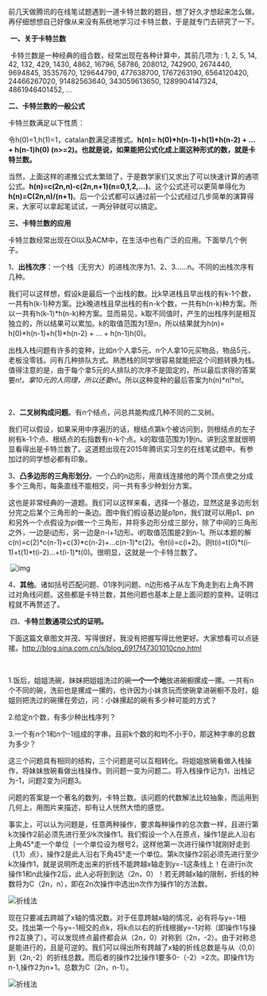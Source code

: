 前几天做腾讯的在线笔试题遇到一道卡特兰数的题目，想了好久才想起来怎么做。再仔细想想自己好像从来没有系统地学习过卡特兰数，于是就专门去研究了一下。

​    **一、关于卡特兰数**

​    卡特兰数是一种经典的组合数，经常出现在各种计算中，其前几项为 : 1, 2, 5, 14, 42, 132, 429, 1430, 4862, 16796, 58786, 208012, 742900, 2674440, 9694845, 35357670, 129644790, 477638700, 1767263190, 6564120420, 24466267020, 91482563640, 343059613650, 1289904147324, 4861946401452, ...

   **二、卡特兰数的一般公式**

   卡特兰数满足以下性质：

   令h(0)=1,h(1)=1，catalan数满足递推式。**h(n)= h(0)\*h(n-1)+h(1)\*h(n-2) + ... + h(n-1)h(0) (n>=2)。**也就是说，如果能把公式化成上面这种形式的数，就是卡特兰数**。**

   当然，上面这样的递推公式太繁琐了，于是数学家们又求出了可以快速计算的通项公式。**h(n)=c(2n,n)-c(2n,n+1)(n=0,1,2,...)**。这个公式还可以更简单得化为**h(n)=C(2n,n)/(n+1)**。后一个公式都可以通过前一个公式经过几步简单的演算得来，大家可以拿起笔试试，一两分钟就可以搞定。

   

   **三、卡特兰数的应用**

   卡特兰数经常出现在OI以及ACM中，在生活中也有广泛的应用。下面举几个例子。

   1、**出栈次序**：一个栈（无穷大）的进栈次序为1、2、3……n。不同的出栈次序有几种。

​      我们可以这样想，假设k是最后一个出栈的数。比k早进栈且早出栈的有k-1个数，一共有h(k-1)种方案。比k晚进栈且早出栈的有n-k个数，一共有h(n-k)种方案。所以一共有h(k-1)*h(n-k)种方案。显而易见，k取不同值时，产生的出栈序列是相互独立的，所以结果可以累加。k的取值范围为1至n，所以结果就为h(n)= h(0)*h(n-1)+h(1)*h(n-2) + ... + h(n-1)h(0)。

​      出栈入栈问题有许多的变种，比如n个人拿5元、n个人拿10元买物品，物品5元，老板没零钱。问有几种排队方式。熟悉栈的同学很容易就能把这个问题转换为栈。值得注意的是，由于每个拿5元的人排队的次序不是固定的，所以最后求得的答案要*n!。拿10元的人同理，所以还要*n!。所以这种变种的最后答案为h(n)*n!*n!。

​    

   2、**二叉树构成问题**。有n个结点，问总共能构成几种不同的二叉树。

​      我们可以假设，如果采用中序遍历的话，根结点第k个被访问到，则根结点的左子树有k-1个点、根结点的右指数有n-k个点。k的取值范围为1到n。讲到这里就很明显看得出是卡特兰数了。这道题出现在2015年腾讯实习生的在线笔试题中。有参加过的同学想必都有印象。

 

   3、**凸多边形的三角形划分**。一个凸的n边形，用直线连接他的两个顶点使之分成多个三角形，每条直线不能相交，问一共有多少种划分方案。

​       这也是非常经典的一道题。我们可以这样来看，选择一个基边，显然这是多边形划分完之后某个三角形的一条边。图中我们假设基边是p1pn，我们就可以用p1、pn和另外一个点假设为pi做一个三角形，并将多边形分成三部分，除了中间的三角形之外，一边是i边形，另一边是n-i+1边形。i的取值范围是2到n-1。所以本题的解c(n)=c(2)*c(n-1)+c(3)*c(n-2)+...c(n-1)*c(2)。令t(i)=c(i+2)。则t(i)=t(0)*t(i-1)+t(1)*t(i-2)...+t(i-1)*t(0)。很明显，这就是一个卡特兰数了。

​      ![img](assets/9facff8ee739cddf061ceb43125efd61.jpg)

​    4、**其他**。诸如括号匹配问题、01序列问题、n边形格子从左下角走到右上角不跨过对角线问题。这些都是卡特兰数，其他问题也基本上是上面问题的变种。证明过程就不再赘述了。

 

​    四、**卡特兰数通项公式的证明。**

​    下面这篇文章图文并茂、写得很好，我没有把握写得比他更好。大家想看可以点链接。http://blog.sina.com.cn/s/blog_6917f47301010cno.html

​      

   



   

1.饭后，姐姐洗碗，妹妹把姐姐洗过的碗**一个一个地**放进碗橱摞成一摞。一共有n个不同的碗，洗前也是摞成一摞的，也许因为小妹贪玩而使碗拿进碗橱不及时，姐姐则把洗过的碗摞在旁边，问：小妹摞起的碗有多少种可能的方式？

2.给定n个数，有多少种出栈序列？

3.一个有*n*个1和*n*个-1组成的字串，且前k个数的和均不小于0，那这种字串的总数为多少？

 

这三个问题具有相同的结构，三个问题是可以互相转化。将姐姐放碗看做入栈操作，将妹妹放碗看做出栈操作。则问题一变为问题二。将入栈操作记为1，出栈记为-1，问题2变为问题3。

问题的答案是一个著名的数列，卡特兰数。该问题的代数解法比较抽象，而运用到几何上，用图片来描述，却有让人恍然大悟的感觉。

 

  事实上，可以认为问题是，任意两种操作，要求每种操作的总次数一样，且进行第k次操作2前必须先进行至少k次操作1。我们假设一个人在原点，操作1是此人沿右上角45°走一个单位（一个单位设为根号2，这样他第一次进行操作1就刚好走到（1,1）点），操作2是此人沿右下角45°走一个单位。第k次操作2前必须先进行至少k次操作1，就是说明所走出来的折线不能跨越x轴走到y=-1这条线上！在进行n次操作1和n此操作2后，此人必将到到达（2n，0）！若无跨越x轴的限制，折线的种数将为C（2n，n），即在2n次操作中选出n次作为操作1的方法数。

![折线法](assets/4d3b83d97c3eff72bd3e8c4bfd0b7e92.jpg)

现在只要减去跨越了x轴的情况数。对于任意跨越x轴的情况，必有将与y=-1相交。找出第一个与y=-1相交的点k，将k点以右的折线根据y=-1对称（即操作1与操作2互换了）。可以发现终点最终都会从（2n，0）对称到（2n，-2）。由于对称总是能进行的，且是可逆的。我们可以得出所有跨越了x轴的折线总数是与从（0,0）到（2n,-2）的折线总数。而后者的操作2比操作1要多0-（-2）=2次。即操作1为n-1,操作2为n+1。总数为C（2n，n-1）。

![折线法](assets/f4fcd789c4135a3e14a703367616282e.jpg)

 